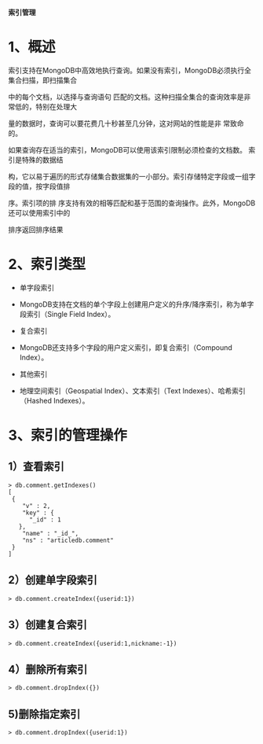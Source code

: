 **索引管理**

# 1、概述

索引支持在MongoDB中高效地执行查询。如果没有索引，MongoDB必须执行全集合扫描，即扫描集合

中的每个文档，以选择与查询语句 匹配的文档。这种扫描全集合的查询效率是非常低的，特别在处理大

量的数据时，查询可以要花费几十秒甚至几分钟，这对网站的性能是非 常致命的。

如果查询存在适当的索引，MongoDB可以使用该索引限制必须检查的文档数。 索引是特殊的数据结

构，它以易于遍历的形式存储集合数据集的一小部分。索引存储特定字段或一组字段的值，按字段值排

序。索引项的排 序支持有效的相等匹配和基于范围的查询操作。此外，MongoDB还可以使用索引中的

排序返回排序结果

# 2、索引类型

- 单字段索引

- MongoDB支持在文档的单个字段上创建用户定义的升序/降序索引，称为单字段索引（Single Field Index）。

- 复合索引

- MongoDB还支持多个字段的用户定义索引，即复合索引（Compound Index）。

- 其他索引

- 地理空间索引（Geospatial Index）、文本索引（Text Indexes）、哈希索引（Hashed Indexes）。

# 3、索引的管理操作

## 1）查看索引

```
> db.comment.getIndexes()
[
 {
    "v" : 2,
    "key" : {
      "_id" : 1
   },
    "name" : "_id_",
    "ns" : "articledb.comment"
 }
]
```

## 2）创建单字段索引

```
> db.comment.createIndex({userid:1}) 
```

## 3）创建复合索引

```
> db.comment.createIndex({userid:1,nickname:-1}) 
```

## 4）删除所有索引

```
> db.comment.dropIndex({}) 
```

## 5)删除指定索引

```
> db.comment.dropIndex({userid:1}) 
```